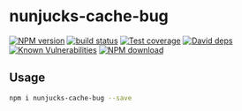 # nunjucks-cache-bug



[![NPM version][npm-image]][npm-url]
[![build status][travis-image]][travis-url]
[![Test coverage][codecov-image]][codecov-url]
[![David deps][david-image]][david-url]
[![Known Vulnerabilities][snyk-image]][snyk-url]
[![NPM download][download-image]][download-url]

[npm-image]: https://img.shields.io/npm/v/nunjucks-cache-bug.svg?style=flat-square
[npm-url]: https://npmjs.org/package/nunjucks-cache-bug
[travis-image]: https://img.shields.io/travis/{{org}}/nunjucks-cache-bug.svg?style=flat-square
[travis-url]: https://travis-ci.org/{{org}}/nunjucks-cache-bug
[codecov-image]: https://codecov.io/gh/{{org}}/nunjucks-cache-bug/branch/master/graph/badge.svg
[codecov-url]: https://codecov.io/gh/{{org}}/nunjucks-cache-bug
[david-image]: https://img.shields.io/david/{{org}}/nunjucks-cache-bug.svg?style=flat-square
[david-url]: https://david-dm.org/{{org}}/nunjucks-cache-bug
[snyk-image]: https://snyk.io/test/npm/nunjucks-cache-bug/badge.svg?style=flat-square
[snyk-url]: https://snyk.io/test/npm/nunjucks-cache-bug
[download-image]: https://img.shields.io/npm/dm/nunjucks-cache-bug.svg?style=flat-square
[download-url]: https://npmjs.org/package/nunjucks-cache-bug

## Usage

```bash
npm i nunjucks-cache-bug --save
```
